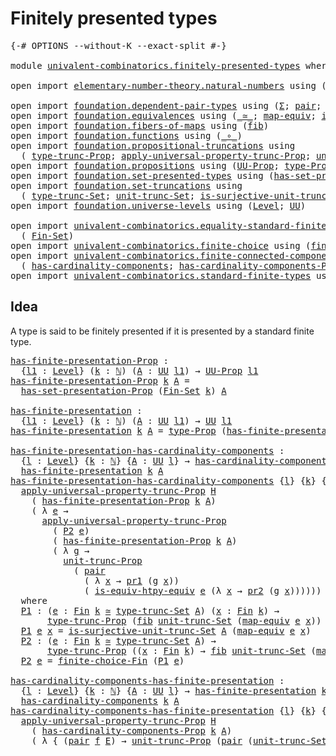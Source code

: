 # Finitely presented types

<pre class="Agda"><a id="37" class="Symbol">{-#</a> <a id="41" class="Keyword">OPTIONS</a> <a id="49" class="Pragma">--without-K</a> <a id="61" class="Pragma">--exact-split</a> <a id="75" class="Symbol">#-}</a>

<a id="80" class="Keyword">module</a> <a id="87" href="univalent-combinatorics.finitely-presented-types.html" class="Module">univalent-combinatorics.finitely-presented-types</a> <a id="136" class="Keyword">where</a>

<a id="143" class="Keyword">open</a> <a id="148" class="Keyword">import</a> <a id="155" href="elementary-number-theory.natural-numbers.html" class="Module">elementary-number-theory.natural-numbers</a> <a id="196" class="Keyword">using</a> <a id="202" class="Symbol">(</a><a id="203" href="elementary-number-theory.natural-numbers.html#1438" class="Datatype">ℕ</a><a id="204" class="Symbol">)</a>

<a id="207" class="Keyword">open</a> <a id="212" class="Keyword">import</a> <a id="219" href="foundation.dependent-pair-types.html" class="Module">foundation.dependent-pair-types</a> <a id="251" class="Keyword">using</a> <a id="257" class="Symbol">(</a><a id="258" href="foundation-core.dependent-pair-types.html#502" class="Record">Σ</a><a id="259" class="Symbol">;</a> <a id="261" href="foundation-core.dependent-pair-types.html#575" class="InductiveConstructor">pair</a><a id="265" class="Symbol">;</a> <a id="267" href="foundation-core.dependent-pair-types.html#592" class="Field">pr1</a><a id="270" class="Symbol">;</a> <a id="272" href="foundation-core.dependent-pair-types.html#604" class="Field">pr2</a><a id="275" class="Symbol">)</a>
<a id="277" class="Keyword">open</a> <a id="282" class="Keyword">import</a> <a id="289" href="foundation.equivalences.html" class="Module">foundation.equivalences</a> <a id="313" class="Keyword">using</a> <a id="319" class="Symbol">(</a><a id="320" href="foundation-core.equivalences.html#1607" class="Function Operator">_≃_</a><a id="323" class="Symbol">;</a> <a id="325" href="foundation-core.equivalences.html#1807" class="Function">map-equiv</a><a id="334" class="Symbol">;</a> <a id="336" href="foundation-core.equivalences.html#10576" class="Function">is-equiv-htpy-equiv</a><a id="355" class="Symbol">)</a>
<a id="357" class="Keyword">open</a> <a id="362" class="Keyword">import</a> <a id="369" href="foundation.fibers-of-maps.html" class="Module">foundation.fibers-of-maps</a> <a id="395" class="Keyword">using</a> <a id="401" class="Symbol">(</a><a id="402" href="foundation-core.fibers-of-maps.html#928" class="Function">fib</a><a id="405" class="Symbol">)</a>
<a id="407" class="Keyword">open</a> <a id="412" class="Keyword">import</a> <a id="419" href="foundation.functions.html" class="Module">foundation.functions</a> <a id="440" class="Keyword">using</a> <a id="446" class="Symbol">(</a><a id="447" href="foundation-core.functions.html#407" class="Function Operator">_∘_</a><a id="450" class="Symbol">)</a>
<a id="452" class="Keyword">open</a> <a id="457" class="Keyword">import</a> <a id="464" href="foundation.propositional-truncations.html" class="Module">foundation.propositional-truncations</a> <a id="501" class="Keyword">using</a>
  <a id="509" class="Symbol">(</a> <a id="511" href="foundation.propositional-truncations.html#1701" class="Postulate">type-trunc-Prop</a><a id="526" class="Symbol">;</a> <a id="528" href="foundation.propositional-truncations.html#5148" class="Function">apply-universal-property-trunc-Prop</a><a id="563" class="Symbol">;</a> <a id="565" href="foundation.propositional-truncations.html#1756" class="Postulate">unit-trunc-Prop</a><a id="580" class="Symbol">)</a>
<a id="582" class="Keyword">open</a> <a id="587" class="Keyword">import</a> <a id="594" href="foundation.propositions.html" class="Module">foundation.propositions</a> <a id="618" class="Keyword">using</a> <a id="624" class="Symbol">(</a><a id="625" href="foundation-core.propositions.html#1322" class="Function">UU-Prop</a><a id="632" class="Symbol">;</a> <a id="634" href="foundation-core.propositions.html#1424" class="Function">type-Prop</a><a id="643" class="Symbol">)</a>
<a id="645" class="Keyword">open</a> <a id="650" class="Keyword">import</a> <a id="657" href="foundation.set-presented-types.html" class="Module">foundation.set-presented-types</a> <a id="688" class="Keyword">using</a> <a id="694" class="Symbol">(</a><a id="695" href="foundation.set-presented-types.html#693" class="Function">has-set-presentation-Prop</a><a id="720" class="Symbol">)</a>
<a id="722" class="Keyword">open</a> <a id="727" class="Keyword">import</a> <a id="734" href="foundation.set-truncations.html" class="Module">foundation.set-truncations</a> <a id="761" class="Keyword">using</a>
  <a id="769" class="Symbol">(</a> <a id="771" href="foundation.set-truncations.html#3386" class="Postulate">type-trunc-Set</a><a id="785" class="Symbol">;</a> <a id="787" href="foundation.set-truncations.html#3650" class="Postulate">unit-trunc-Set</a><a id="801" class="Symbol">;</a> <a id="803" href="foundation.set-truncations.html#7459" class="Function">is-surjective-unit-trunc-Set</a><a id="831" class="Symbol">)</a>
<a id="833" class="Keyword">open</a> <a id="838" class="Keyword">import</a> <a id="845" href="foundation.universe-levels.html" class="Module">foundation.universe-levels</a> <a id="872" class="Keyword">using</a> <a id="878" class="Symbol">(</a><a id="879" href="Agda.Primitive.html#597" class="Postulate">Level</a><a id="884" class="Symbol">;</a> <a id="886" href="foundation-core.universe-levels.html#222" class="Primitive">UU</a><a id="888" class="Symbol">)</a>

<a id="891" class="Keyword">open</a> <a id="896" class="Keyword">import</a> <a id="903" href="univalent-combinatorics.equality-standard-finite-types.html" class="Module">univalent-combinatorics.equality-standard-finite-types</a> <a id="958" class="Keyword">using</a>
  <a id="966" class="Symbol">(</a> <a id="968" href="univalent-combinatorics.equality-standard-finite-types.html#3668" class="Function">Fin-Set</a><a id="975" class="Symbol">)</a>
<a id="977" class="Keyword">open</a> <a id="982" class="Keyword">import</a> <a id="989" href="univalent-combinatorics.finite-choice.html" class="Module">univalent-combinatorics.finite-choice</a> <a id="1027" class="Keyword">using</a> <a id="1033" class="Symbol">(</a><a id="1034" href="univalent-combinatorics.finite-choice.html#2522" class="Function">finite-choice-Fin</a><a id="1051" class="Symbol">)</a>
<a id="1053" class="Keyword">open</a> <a id="1058" class="Keyword">import</a> <a id="1065" href="univalent-combinatorics.finite-connected-components.html" class="Module">univalent-combinatorics.finite-connected-components</a> <a id="1117" class="Keyword">using</a>
  <a id="1125" class="Symbol">(</a> <a id="1127" href="univalent-combinatorics.finite-connected-components.html#1048" class="Function">has-cardinality-components</a><a id="1153" class="Symbol">;</a> <a id="1155" href="univalent-combinatorics.finite-connected-components.html#892" class="Function">has-cardinality-components-Prop</a><a id="1186" class="Symbol">)</a>
<a id="1188" class="Keyword">open</a> <a id="1193" class="Keyword">import</a> <a id="1200" href="univalent-combinatorics.standard-finite-types.html" class="Module">univalent-combinatorics.standard-finite-types</a> <a id="1246" class="Keyword">using</a> <a id="1252" class="Symbol">(</a><a id="1253" href="univalent-combinatorics.standard-finite-types.html#1975" class="Function">Fin</a><a id="1256" class="Symbol">)</a>
</pre>
## Idea

A type is said to be finitely presented if it is presented by a standard finite type.

<pre class="Agda"><a id="has-finite-presentation-Prop"></a><a id="1367" href="univalent-combinatorics.finitely-presented-types.html#1367" class="Function">has-finite-presentation-Prop</a> <a id="1396" class="Symbol">:</a>
  <a id="1400" class="Symbol">{</a><a id="1401" href="univalent-combinatorics.finitely-presented-types.html#1401" class="Bound">l1</a> <a id="1404" class="Symbol">:</a> <a id="1406" href="Agda.Primitive.html#597" class="Postulate">Level</a><a id="1411" class="Symbol">}</a> <a id="1413" class="Symbol">(</a><a id="1414" href="univalent-combinatorics.finitely-presented-types.html#1414" class="Bound">k</a> <a id="1416" class="Symbol">:</a> <a id="1418" href="elementary-number-theory.natural-numbers.html#1438" class="Datatype">ℕ</a><a id="1419" class="Symbol">)</a> <a id="1421" class="Symbol">(</a><a id="1422" href="univalent-combinatorics.finitely-presented-types.html#1422" class="Bound">A</a> <a id="1424" class="Symbol">:</a> <a id="1426" href="foundation-core.universe-levels.html#222" class="Primitive">UU</a> <a id="1429" href="univalent-combinatorics.finitely-presented-types.html#1401" class="Bound">l1</a><a id="1431" class="Symbol">)</a> <a id="1433" class="Symbol">→</a> <a id="1435" href="foundation-core.propositions.html#1322" class="Function">UU-Prop</a> <a id="1443" href="univalent-combinatorics.finitely-presented-types.html#1401" class="Bound">l1</a>
<a id="1446" href="univalent-combinatorics.finitely-presented-types.html#1367" class="Function">has-finite-presentation-Prop</a> <a id="1475" href="univalent-combinatorics.finitely-presented-types.html#1475" class="Bound">k</a> <a id="1477" href="univalent-combinatorics.finitely-presented-types.html#1477" class="Bound">A</a> <a id="1479" class="Symbol">=</a>
  <a id="1483" href="foundation.set-presented-types.html#693" class="Function">has-set-presentation-Prop</a> <a id="1509" class="Symbol">(</a><a id="1510" href="univalent-combinatorics.equality-standard-finite-types.html#3668" class="Function">Fin-Set</a> <a id="1518" href="univalent-combinatorics.finitely-presented-types.html#1475" class="Bound">k</a><a id="1519" class="Symbol">)</a> <a id="1521" href="univalent-combinatorics.finitely-presented-types.html#1477" class="Bound">A</a>

<a id="has-finite-presentation"></a><a id="1524" href="univalent-combinatorics.finitely-presented-types.html#1524" class="Function">has-finite-presentation</a> <a id="1548" class="Symbol">:</a>
  <a id="1552" class="Symbol">{</a><a id="1553" href="univalent-combinatorics.finitely-presented-types.html#1553" class="Bound">l1</a> <a id="1556" class="Symbol">:</a> <a id="1558" href="Agda.Primitive.html#597" class="Postulate">Level</a><a id="1563" class="Symbol">}</a> <a id="1565" class="Symbol">(</a><a id="1566" href="univalent-combinatorics.finitely-presented-types.html#1566" class="Bound">k</a> <a id="1568" class="Symbol">:</a> <a id="1570" href="elementary-number-theory.natural-numbers.html#1438" class="Datatype">ℕ</a><a id="1571" class="Symbol">)</a> <a id="1573" class="Symbol">(</a><a id="1574" href="univalent-combinatorics.finitely-presented-types.html#1574" class="Bound">A</a> <a id="1576" class="Symbol">:</a> <a id="1578" href="foundation-core.universe-levels.html#222" class="Primitive">UU</a> <a id="1581" href="univalent-combinatorics.finitely-presented-types.html#1553" class="Bound">l1</a><a id="1583" class="Symbol">)</a> <a id="1585" class="Symbol">→</a> <a id="1587" href="foundation-core.universe-levels.html#222" class="Primitive">UU</a> <a id="1590" href="univalent-combinatorics.finitely-presented-types.html#1553" class="Bound">l1</a>
<a id="1593" href="univalent-combinatorics.finitely-presented-types.html#1524" class="Function">has-finite-presentation</a> <a id="1617" href="univalent-combinatorics.finitely-presented-types.html#1617" class="Bound">k</a> <a id="1619" href="univalent-combinatorics.finitely-presented-types.html#1619" class="Bound">A</a> <a id="1621" class="Symbol">=</a> <a id="1623" href="foundation-core.propositions.html#1424" class="Function">type-Prop</a> <a id="1633" class="Symbol">(</a><a id="1634" href="univalent-combinatorics.finitely-presented-types.html#1367" class="Function">has-finite-presentation-Prop</a> <a id="1663" href="univalent-combinatorics.finitely-presented-types.html#1617" class="Bound">k</a> <a id="1665" href="univalent-combinatorics.finitely-presented-types.html#1619" class="Bound">A</a><a id="1666" class="Symbol">)</a>
  
<a id="has-finite-presentation-has-cardinality-components"></a><a id="1671" href="univalent-combinatorics.finitely-presented-types.html#1671" class="Function">has-finite-presentation-has-cardinality-components</a> <a id="1722" class="Symbol">:</a>
  <a id="1726" class="Symbol">{</a><a id="1727" href="univalent-combinatorics.finitely-presented-types.html#1727" class="Bound">l</a> <a id="1729" class="Symbol">:</a> <a id="1731" href="Agda.Primitive.html#597" class="Postulate">Level</a><a id="1736" class="Symbol">}</a> <a id="1738" class="Symbol">{</a><a id="1739" href="univalent-combinatorics.finitely-presented-types.html#1739" class="Bound">k</a> <a id="1741" class="Symbol">:</a> <a id="1743" href="elementary-number-theory.natural-numbers.html#1438" class="Datatype">ℕ</a><a id="1744" class="Symbol">}</a> <a id="1746" class="Symbol">{</a><a id="1747" href="univalent-combinatorics.finitely-presented-types.html#1747" class="Bound">A</a> <a id="1749" class="Symbol">:</a> <a id="1751" href="foundation-core.universe-levels.html#222" class="Primitive">UU</a> <a id="1754" href="univalent-combinatorics.finitely-presented-types.html#1727" class="Bound">l</a><a id="1755" class="Symbol">}</a> <a id="1757" class="Symbol">→</a> <a id="1759" href="univalent-combinatorics.finite-connected-components.html#1048" class="Function">has-cardinality-components</a> <a id="1786" href="univalent-combinatorics.finitely-presented-types.html#1739" class="Bound">k</a> <a id="1788" href="univalent-combinatorics.finitely-presented-types.html#1747" class="Bound">A</a> <a id="1790" class="Symbol">→</a>
  <a id="1794" href="univalent-combinatorics.finitely-presented-types.html#1524" class="Function">has-finite-presentation</a> <a id="1818" href="univalent-combinatorics.finitely-presented-types.html#1739" class="Bound">k</a> <a id="1820" href="univalent-combinatorics.finitely-presented-types.html#1747" class="Bound">A</a>
<a id="1822" href="univalent-combinatorics.finitely-presented-types.html#1671" class="Function">has-finite-presentation-has-cardinality-components</a> <a id="1873" class="Symbol">{</a><a id="1874" href="univalent-combinatorics.finitely-presented-types.html#1874" class="Bound">l</a><a id="1875" class="Symbol">}</a> <a id="1877" class="Symbol">{</a><a id="1878" href="univalent-combinatorics.finitely-presented-types.html#1878" class="Bound">k</a><a id="1879" class="Symbol">}</a> <a id="1881" class="Symbol">{</a><a id="1882" href="univalent-combinatorics.finitely-presented-types.html#1882" class="Bound">A</a><a id="1883" class="Symbol">}</a> <a id="1885" href="univalent-combinatorics.finitely-presented-types.html#1885" class="Bound">H</a> <a id="1887" class="Symbol">=</a>
  <a id="1891" href="foundation.propositional-truncations.html#5148" class="Function">apply-universal-property-trunc-Prop</a> <a id="1927" href="univalent-combinatorics.finitely-presented-types.html#1885" class="Bound">H</a>
    <a id="1933" class="Symbol">(</a> <a id="1935" href="univalent-combinatorics.finitely-presented-types.html#1367" class="Function">has-finite-presentation-Prop</a> <a id="1964" href="univalent-combinatorics.finitely-presented-types.html#1878" class="Bound">k</a> <a id="1966" href="univalent-combinatorics.finitely-presented-types.html#1882" class="Bound">A</a><a id="1967" class="Symbol">)</a>
    <a id="1973" class="Symbol">(</a> <a id="1975" class="Symbol">λ</a> <a id="1977" href="univalent-combinatorics.finitely-presented-types.html#1977" class="Bound">e</a> <a id="1979" class="Symbol">→</a>
      <a id="1987" href="foundation.propositional-truncations.html#5148" class="Function">apply-universal-property-trunc-Prop</a>
        <a id="2031" class="Symbol">(</a> <a id="2033" href="univalent-combinatorics.finitely-presented-types.html#2417" class="Function">P2</a> <a id="2036" href="univalent-combinatorics.finitely-presented-types.html#1977" class="Bound">e</a><a id="2037" class="Symbol">)</a>
        <a id="2047" class="Symbol">(</a> <a id="2049" href="univalent-combinatorics.finitely-presented-types.html#1367" class="Function">has-finite-presentation-Prop</a> <a id="2078" href="univalent-combinatorics.finitely-presented-types.html#1878" class="Bound">k</a> <a id="2080" href="univalent-combinatorics.finitely-presented-types.html#1882" class="Bound">A</a><a id="2081" class="Symbol">)</a>
        <a id="2091" class="Symbol">(</a> <a id="2093" class="Symbol">λ</a> <a id="2095" href="univalent-combinatorics.finitely-presented-types.html#2095" class="Bound">g</a> <a id="2097" class="Symbol">→</a>
          <a id="2109" href="foundation.propositional-truncations.html#1756" class="Postulate">unit-trunc-Prop</a>
            <a id="2137" class="Symbol">(</a> <a id="2139" href="foundation-core.dependent-pair-types.html#575" class="InductiveConstructor">pair</a>
              <a id="2158" class="Symbol">(</a> <a id="2160" class="Symbol">λ</a> <a id="2162" href="univalent-combinatorics.finitely-presented-types.html#2162" class="Bound">x</a> <a id="2164" class="Symbol">→</a> <a id="2166" href="foundation-core.dependent-pair-types.html#592" class="Field">pr1</a> <a id="2170" class="Symbol">(</a><a id="2171" href="univalent-combinatorics.finitely-presented-types.html#2095" class="Bound">g</a> <a id="2173" href="univalent-combinatorics.finitely-presented-types.html#2162" class="Bound">x</a><a id="2174" class="Symbol">))</a>
              <a id="2191" class="Symbol">(</a> <a id="2193" href="foundation-core.equivalences.html#10576" class="Function">is-equiv-htpy-equiv</a> <a id="2213" href="univalent-combinatorics.finitely-presented-types.html#1977" class="Bound">e</a> <a id="2215" class="Symbol">(λ</a> <a id="2218" href="univalent-combinatorics.finitely-presented-types.html#2218" class="Bound">x</a> <a id="2220" class="Symbol">→</a> <a id="2222" href="foundation-core.dependent-pair-types.html#604" class="Field">pr2</a> <a id="2226" class="Symbol">(</a><a id="2227" href="univalent-combinatorics.finitely-presented-types.html#2095" class="Bound">g</a> <a id="2229" href="univalent-combinatorics.finitely-presented-types.html#2218" class="Bound">x</a><a id="2230" class="Symbol">))))))</a>
  <a id="2239" class="Keyword">where</a>
  <a id="2247" href="univalent-combinatorics.finitely-presented-types.html#2247" class="Function">P1</a> <a id="2250" class="Symbol">:</a> <a id="2252" class="Symbol">(</a><a id="2253" href="univalent-combinatorics.finitely-presented-types.html#2253" class="Bound">e</a> <a id="2255" class="Symbol">:</a> <a id="2257" href="univalent-combinatorics.standard-finite-types.html#1975" class="Function">Fin</a> <a id="2261" href="univalent-combinatorics.finitely-presented-types.html#1878" class="Bound">k</a> <a id="2263" href="foundation-core.equivalences.html#1607" class="Function Operator">≃</a> <a id="2265" href="foundation.set-truncations.html#3386" class="Postulate">type-trunc-Set</a> <a id="2280" href="univalent-combinatorics.finitely-presented-types.html#1882" class="Bound">A</a><a id="2281" class="Symbol">)</a> <a id="2283" class="Symbol">(</a><a id="2284" href="univalent-combinatorics.finitely-presented-types.html#2284" class="Bound">x</a> <a id="2286" class="Symbol">:</a> <a id="2288" href="univalent-combinatorics.standard-finite-types.html#1975" class="Function">Fin</a> <a id="2292" href="univalent-combinatorics.finitely-presented-types.html#1878" class="Bound">k</a><a id="2293" class="Symbol">)</a> <a id="2295" class="Symbol">→</a>
       <a id="2304" href="foundation.propositional-truncations.html#1701" class="Postulate">type-trunc-Prop</a> <a id="2320" class="Symbol">(</a><a id="2321" href="foundation-core.fibers-of-maps.html#928" class="Function">fib</a> <a id="2325" href="foundation.set-truncations.html#3650" class="Postulate">unit-trunc-Set</a> <a id="2340" class="Symbol">(</a><a id="2341" href="foundation-core.equivalences.html#1807" class="Function">map-equiv</a> <a id="2351" href="univalent-combinatorics.finitely-presented-types.html#2253" class="Bound">e</a> <a id="2353" href="univalent-combinatorics.finitely-presented-types.html#2284" class="Bound">x</a><a id="2354" class="Symbol">))</a>
  <a id="2359" href="univalent-combinatorics.finitely-presented-types.html#2247" class="Function">P1</a> <a id="2362" href="univalent-combinatorics.finitely-presented-types.html#2362" class="Bound">e</a> <a id="2364" href="univalent-combinatorics.finitely-presented-types.html#2364" class="Bound">x</a> <a id="2366" class="Symbol">=</a> <a id="2368" href="foundation.set-truncations.html#7459" class="Function">is-surjective-unit-trunc-Set</a> <a id="2397" href="univalent-combinatorics.finitely-presented-types.html#1882" class="Bound">A</a> <a id="2399" class="Symbol">(</a><a id="2400" href="foundation-core.equivalences.html#1807" class="Function">map-equiv</a> <a id="2410" href="univalent-combinatorics.finitely-presented-types.html#2362" class="Bound">e</a> <a id="2412" href="univalent-combinatorics.finitely-presented-types.html#2364" class="Bound">x</a><a id="2413" class="Symbol">)</a>
  <a id="2417" href="univalent-combinatorics.finitely-presented-types.html#2417" class="Function">P2</a> <a id="2420" class="Symbol">:</a> <a id="2422" class="Symbol">(</a><a id="2423" href="univalent-combinatorics.finitely-presented-types.html#2423" class="Bound">e</a> <a id="2425" class="Symbol">:</a> <a id="2427" href="univalent-combinatorics.standard-finite-types.html#1975" class="Function">Fin</a> <a id="2431" href="univalent-combinatorics.finitely-presented-types.html#1878" class="Bound">k</a> <a id="2433" href="foundation-core.equivalences.html#1607" class="Function Operator">≃</a> <a id="2435" href="foundation.set-truncations.html#3386" class="Postulate">type-trunc-Set</a> <a id="2450" href="univalent-combinatorics.finitely-presented-types.html#1882" class="Bound">A</a><a id="2451" class="Symbol">)</a> <a id="2453" class="Symbol">→</a>
       <a id="2462" href="foundation.propositional-truncations.html#1701" class="Postulate">type-trunc-Prop</a> <a id="2478" class="Symbol">((</a><a id="2480" href="univalent-combinatorics.finitely-presented-types.html#2480" class="Bound">x</a> <a id="2482" class="Symbol">:</a> <a id="2484" href="univalent-combinatorics.standard-finite-types.html#1975" class="Function">Fin</a> <a id="2488" href="univalent-combinatorics.finitely-presented-types.html#1878" class="Bound">k</a><a id="2489" class="Symbol">)</a> <a id="2491" class="Symbol">→</a> <a id="2493" href="foundation-core.fibers-of-maps.html#928" class="Function">fib</a> <a id="2497" href="foundation.set-truncations.html#3650" class="Postulate">unit-trunc-Set</a> <a id="2512" class="Symbol">(</a><a id="2513" href="foundation-core.equivalences.html#1807" class="Function">map-equiv</a> <a id="2523" href="univalent-combinatorics.finitely-presented-types.html#2423" class="Bound">e</a> <a id="2525" href="univalent-combinatorics.finitely-presented-types.html#2480" class="Bound">x</a><a id="2526" class="Symbol">))</a>
  <a id="2531" href="univalent-combinatorics.finitely-presented-types.html#2417" class="Function">P2</a> <a id="2534" href="univalent-combinatorics.finitely-presented-types.html#2534" class="Bound">e</a> <a id="2536" class="Symbol">=</a> <a id="2538" href="univalent-combinatorics.finite-choice.html#2522" class="Function">finite-choice-Fin</a> <a id="2556" class="Symbol">(</a><a id="2557" href="univalent-combinatorics.finitely-presented-types.html#2247" class="Function">P1</a> <a id="2560" href="univalent-combinatorics.finitely-presented-types.html#2534" class="Bound">e</a><a id="2561" class="Symbol">)</a>

<a id="has-cardinality-components-has-finite-presentation"></a><a id="2564" href="univalent-combinatorics.finitely-presented-types.html#2564" class="Function">has-cardinality-components-has-finite-presentation</a> <a id="2615" class="Symbol">:</a>
  <a id="2619" class="Symbol">{</a><a id="2620" href="univalent-combinatorics.finitely-presented-types.html#2620" class="Bound">l</a> <a id="2622" class="Symbol">:</a> <a id="2624" href="Agda.Primitive.html#597" class="Postulate">Level</a><a id="2629" class="Symbol">}</a> <a id="2631" class="Symbol">{</a><a id="2632" href="univalent-combinatorics.finitely-presented-types.html#2632" class="Bound">k</a> <a id="2634" class="Symbol">:</a> <a id="2636" href="elementary-number-theory.natural-numbers.html#1438" class="Datatype">ℕ</a><a id="2637" class="Symbol">}</a> <a id="2639" class="Symbol">{</a><a id="2640" href="univalent-combinatorics.finitely-presented-types.html#2640" class="Bound">A</a> <a id="2642" class="Symbol">:</a> <a id="2644" href="foundation-core.universe-levels.html#222" class="Primitive">UU</a> <a id="2647" href="univalent-combinatorics.finitely-presented-types.html#2620" class="Bound">l</a><a id="2648" class="Symbol">}</a> <a id="2650" class="Symbol">→</a> <a id="2652" href="univalent-combinatorics.finitely-presented-types.html#1524" class="Function">has-finite-presentation</a> <a id="2676" href="univalent-combinatorics.finitely-presented-types.html#2632" class="Bound">k</a> <a id="2678" href="univalent-combinatorics.finitely-presented-types.html#2640" class="Bound">A</a> <a id="2680" class="Symbol">→</a>
  <a id="2684" href="univalent-combinatorics.finite-connected-components.html#1048" class="Function">has-cardinality-components</a> <a id="2711" href="univalent-combinatorics.finitely-presented-types.html#2632" class="Bound">k</a> <a id="2713" href="univalent-combinatorics.finitely-presented-types.html#2640" class="Bound">A</a>
<a id="2715" href="univalent-combinatorics.finitely-presented-types.html#2564" class="Function">has-cardinality-components-has-finite-presentation</a> <a id="2766" class="Symbol">{</a><a id="2767" href="univalent-combinatorics.finitely-presented-types.html#2767" class="Bound">l</a><a id="2768" class="Symbol">}</a> <a id="2770" class="Symbol">{</a><a id="2771" href="univalent-combinatorics.finitely-presented-types.html#2771" class="Bound">k</a><a id="2772" class="Symbol">}</a> <a id="2774" class="Symbol">{</a><a id="2775" href="univalent-combinatorics.finitely-presented-types.html#2775" class="Bound">A</a><a id="2776" class="Symbol">}</a> <a id="2778" href="univalent-combinatorics.finitely-presented-types.html#2778" class="Bound">H</a> <a id="2780" class="Symbol">=</a>
  <a id="2784" href="foundation.propositional-truncations.html#5148" class="Function">apply-universal-property-trunc-Prop</a> <a id="2820" href="univalent-combinatorics.finitely-presented-types.html#2778" class="Bound">H</a>
    <a id="2826" class="Symbol">(</a> <a id="2828" href="univalent-combinatorics.finite-connected-components.html#892" class="Function">has-cardinality-components-Prop</a> <a id="2860" href="univalent-combinatorics.finitely-presented-types.html#2771" class="Bound">k</a> <a id="2862" href="univalent-combinatorics.finitely-presented-types.html#2775" class="Bound">A</a><a id="2863" class="Symbol">)</a>
    <a id="2869" class="Symbol">(</a> <a id="2871" class="Symbol">λ</a> <a id="2873" class="Symbol">{</a> <a id="2875" class="Symbol">(</a><a id="2876" href="foundation-core.dependent-pair-types.html#575" class="InductiveConstructor">pair</a> <a id="2881" href="univalent-combinatorics.finitely-presented-types.html#2881" class="Bound">f</a> <a id="2883" href="univalent-combinatorics.finitely-presented-types.html#2883" class="Bound">E</a><a id="2884" class="Symbol">)</a> <a id="2886" class="Symbol">→</a> <a id="2888" href="foundation.propositional-truncations.html#1756" class="Postulate">unit-trunc-Prop</a> <a id="2904" class="Symbol">(</a><a id="2905" href="foundation-core.dependent-pair-types.html#575" class="InductiveConstructor">pair</a> <a id="2910" class="Symbol">(</a><a id="2911" href="foundation.set-truncations.html#3650" class="Postulate">unit-trunc-Set</a> <a id="2926" href="foundation-core.functions.html#407" class="Function Operator">∘</a> <a id="2928" href="univalent-combinatorics.finitely-presented-types.html#2881" class="Bound">f</a><a id="2929" class="Symbol">)</a> <a id="2931" href="univalent-combinatorics.finitely-presented-types.html#2883" class="Bound">E</a><a id="2932" class="Symbol">)})</a>
</pre>